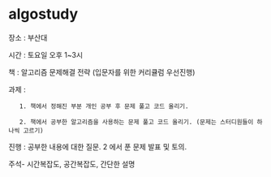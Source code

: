 # algostudy

장소 : 부산대 

시간 : 토요일 오후 1~3시

책 : 알고리즘 문제해결 전략 (입문자를 위한 커리큘럼 우선진행)


과제 : 

       1. 책에서 정해진 부분 개인 공부 후 문제 풀고 코드 올리기. 
       
       2. 책에서 공부한 알고리즘을 사용하는 문제 풀고 코드 올리기. (문제는 스터디원들이 하나씩 고르기)


진행 : 공부한 내용에 대한 질문. 2 에서 푼 문제 발표 및 토의.


주석- 시간복잡도, 공간복잡도, 간단한 설명
